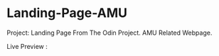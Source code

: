 # Landing-Page-AMU
Project: Landing Page From The Odin Project. AMU Related Webpage.

Live Preview : 
